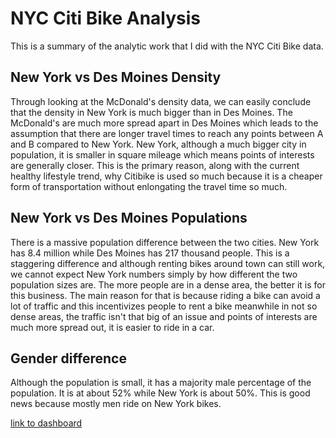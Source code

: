 # NYC Citi Bike Analysis 
This is a summary of the analytic work that I did with the NYC Citi Bike data.
## New York vs Des Moines Density 
Through looking at the McDonald's density data, we can easily conclude that the density in New York is much bigger than in Des Moines. The McDonald's are much more spread apart in Des Moines which leads to the assumption that there are longer travel times to reach any points between A and B compared to New York. New York, although a much bigger city in population, it is smaller in square mileage which means points of interests are generally closer. This is the primary reason, along with the current healthy lifestyle trend, why Citibike is used so much because it is a cheaper form of transportation without enlongating the travel time so much. 
## New York vs Des Moines Populations
There is a massive population difference between the two cities. New York has 8.4 million while Des Moines has 217 thousand people. This is a staggering difference and although renting bikes around town can still work, we cannot expect New York numbers simply by how different the two population sizes are. The more people are in a dense area, the better it is for this business. The main reason for that is because riding a bike can avoid a lot of traffic and this incentivizes people to rent a bike meanwhile in not so dense areas, the traffic isn't that big of an issue and points of interests are much more spread out, it is easier to ride in a car. 
## Gender difference
Although the population is small, it has a majority male percentage of the population. It is at about 52% while New York is about 50%. This is good news because mostly men ride on New York bikes.

[link to dashboard](https://public.tableau.com/profile/sebastian4629#!/vizhome/Module14_15994537377440/Sheet13?publish=yes)
